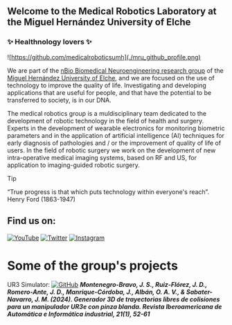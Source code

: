 ##  Welcome to the Medical Robotics Laboratory at the Miguel Hernández University of Elche
### ✨ Healthnology lovers ✨

![https://github.com/medicalroboticsumh](./mru_github_profile.png)

We are part of the [nBio Biomedical Neuroengineering research group](http://nbio.umh.es) of the [Miguel Hernández University of Elche](https://www.umh.es), and we are focused on the use of technology to improve the quality of life. Investigating and developing applications that are useful for people, and that have the potential to be transferred to society, is in our DNA.

The medical robotics group is a muldisciplinary team dedicated to the development of robotic technology in the field of health and surgery. Experts in the development of wearable electronics for monitoring biometric parameters and in the application of artificial intelligence (AI) techniques for early diagnosis of pathologies and / or the improvement of quality of life of users. In the field of robotic surgery we work on the development of new intra-operative medical imaging systems, based on RF and US, for application to imaging-guided robotic surgery. 

>[!TIP]
>“True progress is that which puts technology within everyone's reach”. Henry Ford (1863-1947)

## Find us on:
[![YouTube](https://img.shields.io/badge/YouTube-Medical_Robotics_UMH-FF0000?style=for-the-badge&logo=youtube&logoColor=white&labelColor=101010)](https://youtube.com/@grupoinvestigacionnbio3463)
[![Twitter](https://img.shields.io/badge/Twitter-@MedRobotics_UMH-1DA1F2?style=for-the-badge&logo=twitter&logoColor=white&labelColor=101010)](https://twitter.com/medrobotics_UMH)
[![Instagram](https://img.shields.io/badge/Instagram-@MedRobotics_UMH-E4405F?style=for-the-badge&logo=instagram&logoColor=white&labelColor=101010)](https://instagram.com/MedRobotics_UMH)


# Some of the group's projects
UR3 Simulator:  [![GitHub](https://img.shields.io/badge/GitHub-UR3Project-181717?style=flat-square&logo=github&logoColor=white)](https://github.com/sebastian775/UR3Project) **_Montenegro-Bravo, J. S., Ruiz-Flórez, J. D., Romero-Ante, J. D., Manrique-Córdoba, J., Albán, O. A. V., & Sabater-Navarro, J. M. (2024). Generador 3D de trayectorias libres de colisiones para un manipulador UR3e con pinza blanda. Revista Iberoamericana de Automática e Informática industrial, 21(1), 52-61_**
